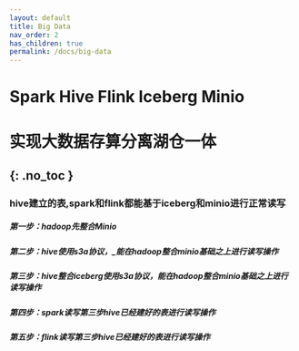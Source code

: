 ```yaml
---
layout: default
title: Big Data
nav_order: 2
has_children: true
permalink: /docs/big-data
---
```


# Spark Hive Flink Iceberg Minio 
# 实现大数据存算分离湖仓一体
{: .no_toc }
---

### hive建立的表,spark和flink都能基于iceberg和minio进行正常读写



##### 第一步：hadoop先整合Minio 
##### 第二步：hive使用s3a协议，_能在hadoop整合minio基础之上进行读写操作 
##### 第三步：hive整合iceberg使用s3a协议，能在hadoop整合minio基础之上进行读写操作 
##### 第四步：spark读写第三步hive已经建好的表进行读写操作 
##### 第五步：flink读写第三步hive已经建好的表进行读写操作 